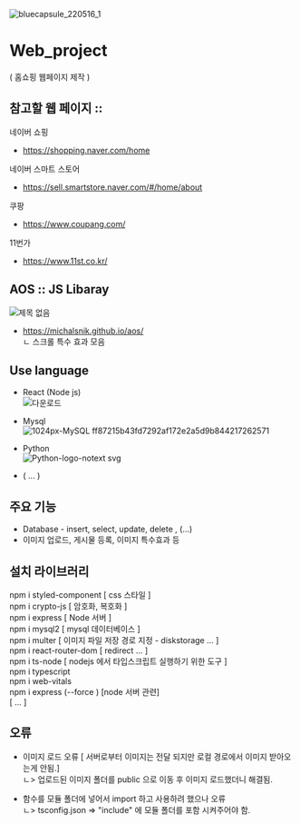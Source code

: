 
![bluecapsule_220516_1](https://github.com/saintlucias/Web_project/assets/125417038/a4a2ce52-3208-4676-b4f6-7fe533b80329)

# Web_project
( 홈쇼핑 웹페이지 제작 )

## 참고할 웹 페이지 ::

네이버 쇼핑 <br>
- https://shopping.naver.com/home

네이버 스마트 스토어 <br>
- https://sell.smartstore.naver.com/#/home/about

쿠팡 <br>
- https://www.coupang.com/ 

11번가 <br>
- https://www.11st.co.kr/


## AOS :: JS Libaray <br>
![제목 없음](https://github.com/saintlucias/Web_project/assets/125417038/87e4b04e-cc1e-444d-ade9-801c1ff17883)

- https://michalsnik.github.io/aos/
  <br>ㄴ 스크롤 특수 효과 모음

## Use language
- React (Node js) <br>
![다운로드](https://github.com/saintlucias/Web_project/assets/125417038/032052df-116c-4687-8ac2-768fdbb5b3d9)

- Mysql <br>
![1024px-MySQL ff87215b43fd7292af172e2a5d9b844217262571](https://github.com/saintlucias/Web_project/assets/125417038/5da4af60-ac6a-46e8-917e-6ed8fa9f3349)

- Python <br>
![Python-logo-notext svg](https://github.com/saintlucias/Web_project/assets/125417038/19492758-1d62-4184-b99e-a216e7f864a3)


- ( ... )


## 주요 기능

- Database - insert, select, update, delete , (...)
- 이미지 업로드, 게시물 등록, 이미지 특수효과 등 



## 설치 라이브러리 

npm i styled-component [ css 스타일 ]<br/>
npm i crypto-js [ 암호화, 복호화 ]<br/>
npm i express [ Node 서버 ] <br/>
npm i mysql2 [ mysql 데이터베이스 ] <br/>
npm i multer [ 이미지 파일 저장 경로 지정 - diskstorage ... ] <br/>
npm i react-router-dom [ redirect ... ] <br/> 
npm i ts-node [ nodejs 에서 타입스크립트 실행하기 위한 도구 ] <br/>
npm i typescript <br/>
npm i web-vitals <br/>
npm i express (--force ) [node 서버 관련] <br>
[ ... ]

## 오류 
- 이미지 로드 오류 [ 서버로부터 이미지는 전달 되지만 로컬 경로에서 이미지 받아오는게 안됨.] <br/>
    ㄴ> 업로드된 이미지 폴더를 public 으로 이동 후 이미지 로드했더니 해결됨.

- 함수를 모듈 폴더에 넣어서 import 하고 사용하려 했으나 오류 <br/>
    ㄴ> tsconfig.json => "include" 에 모듈 폴더를 포함 시켜주어야 함. <br>
    